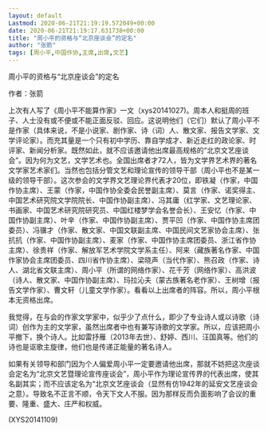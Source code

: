 ```yaml
---
layout: default
Lastmod: 2020-06-21T21:19:19.572049+00:00
date: 2020-06-21T21:19:17.631738+00:00
title: "周小平的资格与“北京座谈会”的定名"
author: "张箭"
tags: [周小平,中国作协,主席,出席,文艺]
---
```


周小平的资格与“北京座谈会”的定名

作者：张箭

上次有人写了《周小平不能算作家》一文（xys20141027)。周本人和挺周的班子、人士没有或不便或不能正面反驳、回应。这说明他们（它们）默认了周小平不是作家（具体来说，不是小说家、剧作家、诗（词）人、散文家、报告文学家、文学评论家）。而充其量是一个只有初中学历、靠自学成才、新近走红的政论家、时评家、新闻分析家。既然如此，就不应该邀请他出席最高规格的“北京文艺座谈会”。因为何为文艺，文学艺术也。全国出席者才72人，皆为文学界艺术界的著名文学家艺术家们。当然也包括分管文艺和理论宣传的领导干部（周小平也不是某一级的领导干部）。这次参会的文学界文艺理论界代表才20位，即铁凝（作家，中国作协主席）、王蒙（作家，中国作协全委会民誉副主席）、莫言（作家、诺奖得主、中国艺术研究院文学院院长、中国作协副主席）、冯其庸（红学家、文艺理论家、书画家、中国艺术研究院研究员、中国红楼梦学会名誉会长）、王安忆（作家、中国作协副主席）、叶辛（作家、中国作协副主席）、贾平凹（作家、中国作协主席团委员）、冯骥才（作家、散文家、中国文联副主席、中国民间文艺家协会主席）、张抗抗（作家、中国作协副主席）、麦家（作家、中国作协主席团委员、浙江省作协主席）、徐贵祥（作家、解放军艺术学院文学系主任）、阿来（藏族著名作家、中国作家协会主席团委员、四川省作协主席）、梁晓声（当代作家）、熊召政（作家、诗人、湖北省文联主席）、周小平（所谓的网络作家）、花千芳（网络作家）、高洪波（诗人、散文家、中国作协副主席）、玛拉沁夫（蒙古族著名老作家）、王树增（报告文学作家）、曹文轩（儿童文学作家）。看看以上出席者的阵容。所以，周小平根本无资格出席。

我觉得，在与会的作家文学家中，似乎少了点什么，即少了专业诗人或以诗歌（诗词）创作为主的文学家，虽然出席者中也有兼写诗歌的文学家。所以，应该把周小平撤下，换个诗人。比如雷抒雁（2013年去世）、舒婷、西川、汪国真等。他们的诗也是讴歌主旋律，他们也是传递正能量的著名诗人。

如果有关领导和部门因为个人偏爱周小平一定要邀请他出席，那就不妨把这次座谈会定名为“北京文艺暨理论宣传座谈会”，周小平作为理论宣传界的代表出席，使其名副其实；而不应该定名为“北京文艺座谈会（显然有仿1942年的延安文艺座谈会之意）。导致名不正言不顺，令天下文人不服。因为那样反而负面影响了会议的重要、隆重、盛大、庄严和权威。

(XYS20141109)

